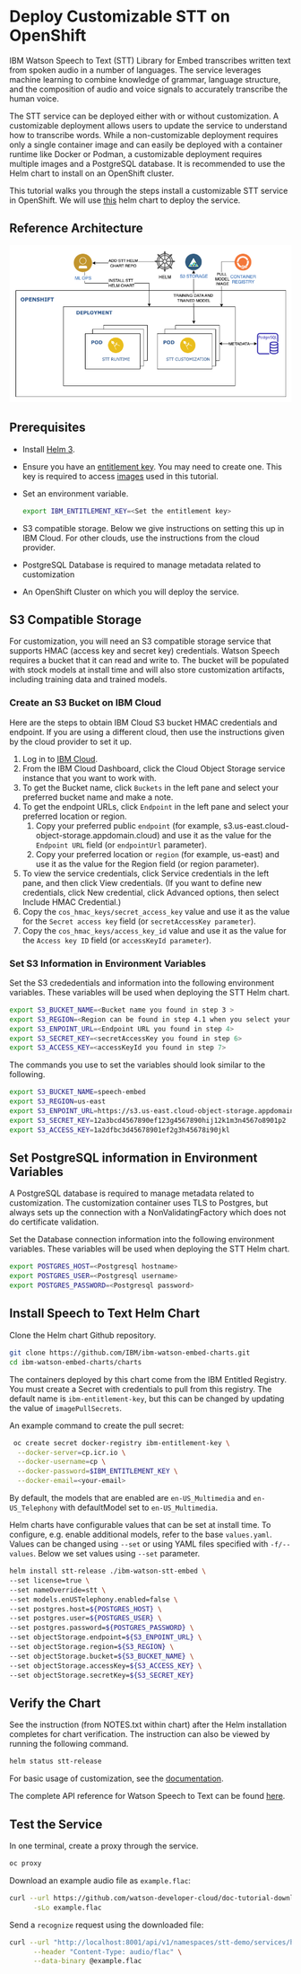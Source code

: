 # Deploy Customizable STT on OpenShift

IBM Watson Speech to Text (STT) Library for Embed transcribes written text from spoken audio in a number of languages. The service leverages machine learning to combine knowledge of grammar, language structure, and the composition of audio and voice signals to accurately transcribe the human voice.

The STT service can be deployed either with or without customization. A customizable deployment allows users to update the service to understand how to transcribe words. While a non-customizable deployment requires only a single container image and can easily be deployed with a container runtime like Docker or Podman, a customizable deployment requires multiple images and a PostgreSQL database. It is recommended to use the Helm chart to install on an OpenShift cluster.

This tutorial walks you through the steps install a customizable STT service in OpenShift. We will use [this](https://github.com/IBM/ibm-watson-embed-charts/tree/main/charts/ibm-watson-stt-embed) helm chart to deploy the service.

## Reference Architecture

![Diagram](architecture-stt.png)

## Prerequisites

- Install [Helm 3](https://helm.sh/docs/intro/install/).
- Ensure you have an [entitlement key](https://myibm.ibm.com/products-services/containerlibrary). You may need to create one. This key is required to access [images](https://www.ibm.com/docs/en/watson-libraries?topic=i-accessing-files) used in this tutorial.
- Set an environment variable.

  ```sh
  export IBM_ENTITLEMENT_KEY=<Set the entitlement key>
  ``` 

- S3 compatible storage. Below we give instructions on setting this up in IBM Cloud. For other clouds, use the instructions from the cloud provider.
- PostgreSQL Database is required to manage metadata related to customization
- An OpenShift Cluster on which you will deploy the service.

## S3 Compatible Storage

For customization, you will need an S3 compatible storage service that supports HMAC (access key and secret key) credentials. Watson Speech requires a bucket that it can read and write to. The bucket will be populated with stock models at install time and will also store customization artifacts, including training data and trained models.

### Create an S3 Bucket on IBM Cloud

Here are the steps to obtain IBM Cloud S3 bucket HMAC credentials and endpoint. If you are using a different cloud, then use the instructions given by the cloud provider to set it up.

1. Log in to [IBM Cloud](https://cloud.ibm.com/login).
2. From the IBM Cloud Dashboard, click the Cloud Object Storage service instance that you want to work with.
3. To get the Bucket name, click `Buckets` in the left pane and select your preferred bucket name and make a note.
4. To get the endpoint URLs, click `Endpoint` in the left pane and select your preferred location or region.
   1. Copy your preferred public `endpoint` (for example, s3.us-east.cloud-object-storage.appdomain.cloud) and use it as the value for the `Endpoint URL` field (or `endpointUrl` parameter).
   2. Copy your preferred location or `region` (for example, us-east) and use it as the value for the Region field (or region parameter).
5. To view the service credentials, click Service credentials in the left pane, and then click View credentials. (If you want to define new credentials, click New credential, click Advanced options, then select Include HMAC Credential.)
6. Copy the `cos_hmac_keys/secret_access_key` value and use it as the value for the `Secret access key` field (or `secretAccessKey parameter`).
7. Copy the `cos_hmac_keys/access_key_id` value and use it as the value for the `Access key ID` field (or `accessKeyId parameter`).

### Set S3 Information in Environment Variables

Set the S3 crededentials and information into the following environment variables. These variables will be used when deploying the STT Helm chart.

```sh
export S3_BUCKET_NAME=<Bucket name you found in step 3 >
export S3_REGION=<Region can be found in step 4.1 when you select your bucket>
export S3_ENPOINT_URL=<Endpoint URL you found in step 4>
export S3_SECRET_KEY=<secretAccessKey you found in step 6>
export S3_ACCESS_KEY=<accessKeyId you found in step 7>
```

The commands you use to set the variables should look similar to the following.

```sh
export S3_BUCKET_NAME=speech-embed
export S3_REGION=us-east
export S3_ENPOINT_URL=https://s3.us-east.cloud-object-storage.appdomain.cloud
export S3_SECRET_KEY=12a3bcd4567890ef123g4567890hij12k1m3n4567o8901p2
export S3_ACCESS_KEY=1a2dfbc3d45678901ef2g3h45678i90jkl
```

## Set PostgreSQL information in Environment Variables

A PostgreSQL database is required to manage metadata related to customization. The customization container uses TLS to Postgres, but always sets up the connection with a NonValidatingFactory which does not do certificate validation. 

Set the Database connection information into the following environment variables. These variables will be used when deploying the STT Helm chart.

```sh
export POSTGRES_HOST=<Postgresql hostname>
export POSTGRES_USER=<Postgresql username>
export POSTGRES_PASSWORD=<Postgresql password>
```

## Install Speech to Text Helm Chart

Clone the Helm chart Github repository.

```sh
git clone https://github.com/IBM/ibm-watson-embed-charts.git
cd ibm-watson-embed-charts/charts
```

The containers deployed by this chart come from the IBM Entitled Registry. You must create a Secret with credentials to pull from this registry. The default name is `ibm-entitlement-key`, but this can be changed by updating the value of `imagePullSecrets`.

An example command to create the pull secret:

```sh
 oc create secret docker-registry ibm-entitlement-key \
  --docker-server=cp.icr.io \
  --docker-username=cp \
  --docker-password=$IBM_ENTITLEMENT_KEY \
  --docker-email=<your-email>
```

By default, the models that are enabled are `en-US_Multimedia` and `en-US_Telephony` with defaultModel set to `en-US_Multimedia`.

Helm charts have configurable values that can be set at install time. To configure, e.g. enable additional models, refer to the base `values.yaml`. Values can be changed using `--set` or using YAML files specified with `-f/--values`. Below we set values using `--set` parameter.

```sh
helm install stt-release ./ibm-watson-stt-embed \
--set license=true \
--set nameOverride=stt \
--set models.enUSTelephony.enabled=false \
--set postgres.host=${POSTGRES_HOST} \
--set postgres.user=${POSTGRES_USER} \
--set postgres.password=${POSTGRES_PASSWORD} \
--set objectStorage.endpoint=${S3_ENPOINT_URL} \
--set objectStorage.region=${S3_REGION} \
--set objectStorage.bucket=${S3_BUCKET_NAME} \
--set objectStorage.accessKey=${S3_ACCESS_KEY} \
--set objectStorage.secretKey=${S3_SECRET_KEY}
```

## Verify the Chart

See the instruction (from NOTES.txt within chart) after the Helm installation completes for chart verification. The instruction can also be viewed by running the following command.

```sh
helm status stt-release
```

For basic usage of customization, see the [documentation](https://www.ibm.com/docs/en/watson-libraries?topic=containers-customization-example).

The complete API reference for Watson Speech to Text can be found [here](https://cloud.ibm.com/apidocs/speech-to-text).

## Test the Service

In one terminal, create a proxy through the service.

```sh
oc proxy
```

Download an example audio file as `example.flac`:

```sh
curl --url https://github.com/watson-developer-cloud/doc-tutorial-downloads/raw/master/speech-to-text/0001.flac \
      -sLo example.flac
```

Send a `recognize` request using the downloaded file:

```sh
curl --url "http://localhost:8001/api/v1/namespaces/stt-demo/services/https:stt-release-runtime:https/proxy/speech-to-text/api/v1/recognize?model=en-US_Multimedia" \
      --header "Content-Type: audio/flac" \
      --data-binary @example.flac
```